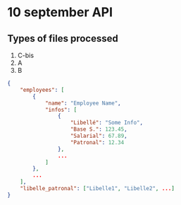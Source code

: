 # 10 september API

## Types of files processed

1. C-bis
2. A
3. B

```json
{
    "employees": [
        {
            "name": "Employee Name",
            "infos": [
                {
                    "Libellé": "Some Info",
                    "Base S.": 123.45,
                    "Salarial": 67.89,
                    "Patronal": 12.34
                },
                ...
            ]
        },
        ...
    ],
    "libelle_patronal": ["Libelle1", "Libelle2", ...]
}
```
